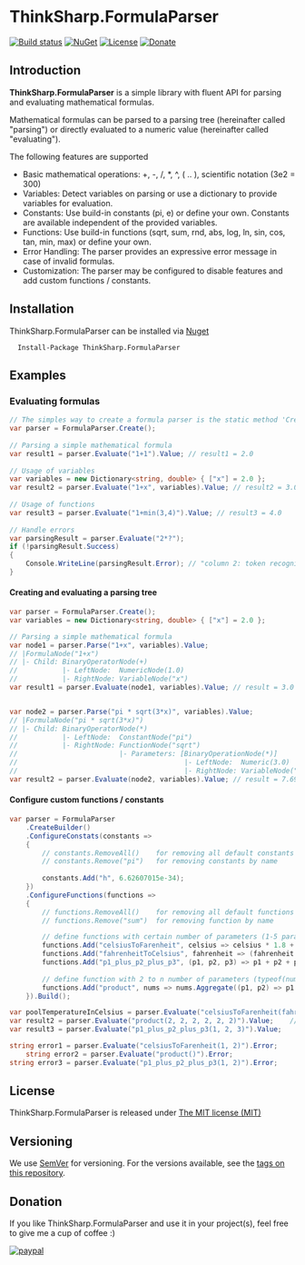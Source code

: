 # ThinkSharp.FormulaParser

[![Build status](https://ci.appveyor.com/api/projects/status/l3aagqmbfmgxwv3t?svg=true)](https://ci.appveyor.com/project/JanDotNet/thinksharp-licensing)
[![NuGet](https://img.shields.io/nuget/v/ThinkSharp.FormulaParser.svg)](https://www.nuget.org/packages/ThinkSharp.FormulaParser/)
[![License](https://img.shields.io/badge/license-MIT-blue.svg)](LICENSE.txt)
[![Donate](https://img.shields.io/badge/Donate-PayPal-green.svg)](https://www.paypal.com/cgi-bin/webscr?cmd=_s-xclick&hosted_button_id=MSBFDUU5UUQZL)

## Introduction

**ThinkSharp.FormulaParser** is a simple library with fluent API for parsing and evaluating mathematical formulas.

Mathematical formulas can be parsed to a parsing tree (hereinafter called "parsing") or directly evaluated to a numeric value (hereinafter called "evaluating").

The following features are supported
* Basic mathematical operations: +, -, /, *, ^, ( .. ), scientific notation (3e2 = 300)
* Variables: Detect variables on parsing or use a dictionary to provide variables for evaluation.
* Constants: Use build-in constants (pi, e) or define your own. Constants are available independent of the provided variables.
* Functions: Use build-in functions (sqrt, sum, rnd, abs, log, ln, sin, cos, tan, min, max) or define your own.
* Error Handling: The parser provides an expressive error message in case of invalid formulas.
* Customization: The parser may be configured to disable features and add custom functions / constants.

## Installation

ThinkSharp.FormulaParser can be installed via [Nuget](https://www.nuget.org/packages/ThinkSharp.FormulaParser)

      Install-Package ThinkSharp.FormulaParser
      
## Examples

### Evaluating formulas

```csharp
// The simples way to create a formula parser is the static method 'Create'. 
var parser = FormulaParser.Create();
    
// Parsing a simple mathematical formula
var result1 = parser.Evaluate("1+1").Value; // result1 = 2.0
    
// Usage of variables
var variables = new Dictionary<string, double> { ["x"] = 2.0 };
var result2 = parser.Evaluate("1+x", variables).Value; // result2 = 3.0
    
// Usage of functions
var result3 = parser.Evaluate("1+min(3,4)").Value; // result3 = 4.0
    
// Handle errors
var parsingResult = parser.Evaluate("2*?");
if (!parsingResult.Success)
{
    Console.WriteLine(parsingResult.Error); // "column 2: token recognition error at: '?'"
}
```

#### Creating and evaluating a parsing tree

```csharp
var parser = FormulaParser.Create();
var variables = new Dictionary<string, double> { ["x"] = 2.0 };

// Parsing a simple mathematical formula
var node1 = parser.Parse("1+x", variables).Value;
// |FormulaNode("1+x")
// |- Child: BinaryOperatorNode(+)
//           |- LeftNode:  NumericNode(1.0)
//           |- RightNode: VariableNode("x")
var result1 = parser.Evaluate(node1, variables).Value; // result = 3.0


var node2 = parser.Parse("pi * sqrt(3*x)", variables).Value;
// |FormulaNode("pi * sqrt(3*x)")
// |- Child: BinaryOperatorNode(*)
//           |- LeftNode:  ConstantNode("pi")
//           |- RightNode: FunctionNode("sqrt")
//                         |- Parameters: [BinaryOperationNode(*)]
//                                         |- LeftNode:  Numeric(3.0)
//                                         |- RightNode: VariableNode("x")                       
var result2 = parser.Evaluate(node2, variables).Value; // result = 7.695...
```

#### Configure custom functions / constants

```csharp
var parser = FormulaParser
    .CreateBuilder()
    .ConfigureConstats(constants =>
    {
        // constants.RemoveAll()    for removing all default constants
        // constants.Remove("pi")   for removing constants by name
            
        constants.Add("h", 6.62607015e-34);
    })
    .ConfigureFunctions(functions =>
    {
        // functions.RemoveAll()    for removing all default functions
        // functions.Remove("sum")  for removing function by name

        // define functions with certain number of parameters (1-5 parameters are supported)
        functions.Add("celsiusToFarenheit", celsius => celsius * 1.8 + 32);
        functions.Add("fahrenheitToCelsius", fahrenheit => (fahrenheit - 32) * 5 / 9);
        functions.Add("p1_plus_p2_plus_p3", (p1, p2, p3) => p1 + p2 + p3);
        
        // define function with 2 to n number of parameters (typeof(nums) = double[])
        functions.Add("product", nums => nums.Aggregate((p1, p2) => p1 * p2));
    }).Build();

var poolTemperatureInCelsius = parser.Evaluate("celsiusToFarenheit(fahrenheitToCelsius(30))").Value; // poolTemperatureInCelsius = 30
var result2 = parser.Evaluate("product(2, 2, 2, 2, 2, 2)").Value;    // result2 = 2^6 = 128
var result3 = parser.Evaluate("p1_plus_p2_plus_p3(1, 2, 3)").Value;     // result3 = 6

string error1 = parser.Evaluate("celsiusToFarenheit(1, 2)").Error;      // column 0: There is no function 'celsiusToFarenheit' that takes 2 argument(s).
    string error2 = parser.Evaluate("product()").Error;                     // column 0: There is no function 'product' that takes 0 argument(s).
string error3 = parser.Evaluate("p1_plus_p2_plus_p3(1, 2)").Error;      // column 0: There is no function 'p1_plus_p2_plus_p3' that takes 2 argument(s).
```

## License

ThinkSharp.FormulaParser is released under [The MIT license (MIT)](LICENSE.TXT)

## Versioning

We use [SemVer](http://semver.org/) for versioning. For the versions available, see the [tags on this repository](https://github.com/JanDotNet/ThinkSharp.FormulaParser/tags). 
    
## Donation
If you like ThinkSharp.FormulaParser and use it in your project(s), feel free to give me a cup of coffee :) 

[![paypal](https://www.paypalobjects.com/en_US/i/btn/btn_donateCC_LG.gif)](https://www.paypal.com/cgi-bin/webscr?cmd=_s-xclick&hosted_button_id=MSBFDUU5UUQZL)
